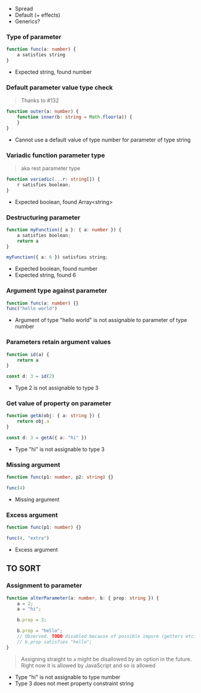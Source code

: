 - Spread
- Default (+ effects)
- Generics?

### Type of parameter

```ts
function func(a: number) {
	a satisfies string
}
```

- Expected string, found number

### Default parameter value type check

> Thanks to #132

```ts
function outer(a: number) {
	function inner(b: string = Math.floor(a)) {
	}
}
```

- Cannot use a default value of type number for parameter of type string

### Variadic function parameter type

> aka rest parameter type

```ts
function variadic(...r: string[]) {
	r satisfies boolean;
}
```

- Expected boolean, found Array\<string>

### Destructuring parameter

```ts
function myFunction({ a }: { a: number }) {
	a satisfies boolean;
	return a
}

myFunction({ a: 6 }) satisfies string;
```

- Expected boolean, found number
- Expected string, found 6

### Argument type against parameter

```ts
function func(a: number) {}
func("hello world")
```

- Argument of type "hello world" is not assignable to parameter of type number

### Parameters retain argument values

```ts
function id(a) {
	return a
}

const d: 3 = id(2)
```

- Type 2 is not assignable to type 3

### Get value of property on parameter

```ts
function getA(obj: { a: string }) {
	return obj.a
}

const d: 3 = getA({ a: "hi" })
```

- Type "hi" is not assignable to type 3

### Missing argument

```ts
function func(p1: number, p2: string) {}

func(4)
```

- Missing argument

### Excess argument

```ts
function func(p1: number) {}

func(4, "extra")
```

- Excess argument

## TO SORT

### Assignment to parameter

```ts
function alterParameter(a: number, b: { prop: string }) {
	a = 2;
	a = "hi";

	b.prop = 3;

	b.prop = "hello";
	// Observed. TODO disabled because of possible impure (getters etc)
	// b.prop satisfies "hello";
}
```

> Assigning straight to `a` might be disallowed by an option in the future. Right now it is allowed by JavaScript and so is allowed

- Type \"hi\" is not assignable to type number
- Type 3 does not meet property constraint string

